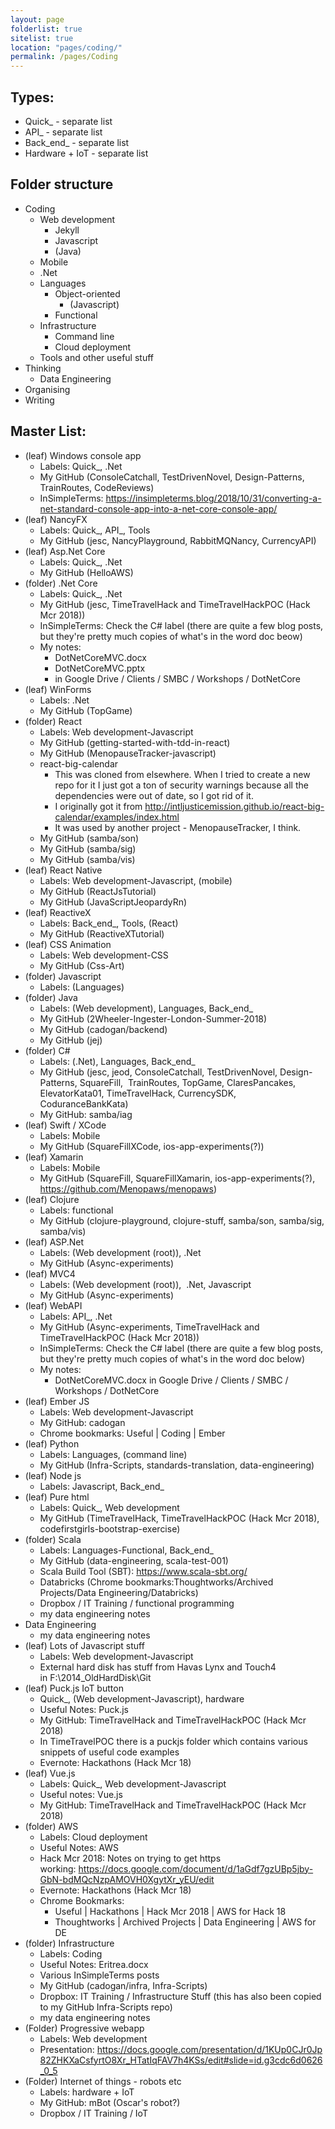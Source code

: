 ```yaml
---
layout: page
folderlist: true
sitelist: true
location: "pages/coding/"
permalink: /pages/Coding
---
```


## Types:
- Quick_ - separate list
- API_ - separate list
- Back_end_ - separate list
- Hardware + IoT - separate list

## Folder structure
- Coding
    - Web development
        - Jekyll
        - Javascript
        - (Java)
    - Mobile
    - .Net
    - Languages
        - Object-oriented
            - (Javascript)
        - Functional
    - Infrastructure
        - Command line
        - Cloud deployment
    - Tools and other useful stuff
- Thinking
    - Data Engineering
- Organising
- Writing

## Master List:
- (leaf) Windows console app
    - Labels: Quick_, .Net  
    - My GitHub (ConsoleCatchall, TestDrivenNovel, Design-Patterns, TrainRoutes, CodeReviews)
    - InSimpleTerms: https://insimpleterms.blog/2018/10/31/converting-a-net-standard-console-app-into-a-net-core-console-app/
- (leaf) NancyFX
    - Labels: Quick_, API_, Tools
    - My GitHub (jesc, NancyPlayground, RabbitMQNancy, CurrencyAPI)
- (leaf) Asp.Net Core
    - Labels: Quick_, .Net
    - My GitHub (HelloAWS)
- (folder) .Net Core
    - Labels: Quick_, .Net
    - My GitHub (jesc, TimeTravelHack and TimeTravelHackPOC (Hack Mcr 2018))
    - InSimpleTerms: Check the C# label (there are quite a few blog posts, but they're pretty much copies of what's in the word doc beow)
    - My notes: 
        - DotNetCoreMVC.docx 
        - DotNetCoreMVC.pptx 
        - in Google Drive / Clients / SMBC / Workshops / DotNetCore
- (leaf) WinForms
    - Labels: .Net
    - My GitHub (TopGame)
- (folder) React
    - Labels: Web development-Javascript  
    - My GitHub (getting-started-with-tdd-in-react)
    - My GitHub (MenopauseTracker-javascript)
    - react-big-calendar
        - This was cloned from elsewhere. When I tried to create a new repo for it I just got a ton of security warnings because all the dependencies were out of date, so I got rid of it.
        - I originally got it from http://intljusticemission.github.io/react-big-calendar/examples/index.html
        - It was used by another project - MenopauseTracker, I think.
    - My GitHub (samba/son)
    - My GitHub (samba/sig)
    - My GitHub (samba/vis)  
- (leaf) React Native
    - Labels: Web development-Javascript, (mobile)  
    - My GitHub (ReactJsTutorial)
    - My GitHub (JavaScriptJeopardyRn)
- (leaf) ReactiveX
    - Labels: Back_end_, Tools, (React)
    - My GitHub (ReactiveXTutorial)
- (leaf) CSS Animation
    - Labels: Web development-CSS
    - My GitHub (Css-Art)
- (folder) Javascript
    - Labels: (Languages)
- (folder) Java
    - Labels: (Web development), Languages, Back_end_
    - My GitHub (2Wheeler-Ingester-London-Summer-2018)
    - My GitHub (cadogan/backend)
    - My GitHub (jej)
- (folder) C#
    - Labels: (.Net), Languages, Back_end_
    - My GitHub (jesc, jeod, ConsoleCatchall, TestDrivenNovel, Design-Patterns, SquareFill,  TrainRoutes, TopGame, ClaresPancakes, ElevatorKata01, TimeTravelHack, CurrencySDK, CoduranceBankKata)
    - My GitHub: samba/iag 
- (leaf) Swift / XCode
    - Labels: Mobile
    - My GitHub (SquareFillXCode, ios-app-experiments(?))
- (leaf) Xamarin
    - Labels: Mobile
    - My GitHub (SquareFill, SquareFillXamarin, ios-app-experiments(?),  https://github.com/Menopaws/menopaws)
- (leaf) Clojure 
    - Labels: functional
    - My GitHub (clojure-playground, clojure-stuff, samba/son, samba/sig, samba/vis)
- (leaf) ASP.Net 
    - Labels: (Web development (root)), .Net  
    - My GitHub (Async-experiments)
- (leaf) MVC4
    - Labels: (Web development (root)),  .Net, Javascript  
    - My GitHub (Async-experiments)
- (leaf) WebAPI
    - Labels: API_, .Net
    - My GitHub (Async-experiments, TimeTravelHack and TimeTravelHackPOC (Hack Mcr 2018))
    - InSimpleTerms: Check the C# label (there are quite a few blog posts, but they're pretty much copies of what's in the word doc below)
    - My notes: 
        - DotNetCoreMVC.docx in Google Drive / Clients / SMBC / Workshops / DotNetCore
- (leaf) Ember JS
    - Labels: Web development-Javascript  
    - My GitHub: cadogan 
    - Chrome bookmarks: Useful | Coding | Ember
- (leaf) Python
    - Labels: Languages, (command line)
    - My GitHub (Infra-Scripts, standards-translation, data-engineering)
- (leaf) Node js
    - Labels: Javascript, Back_end_
- (leaf) Pure html
    - Labels: Quick_, Web development
    - My GitHub (TimeTravelHack, TimeTravelHackPOC (Hack Mcr 2018), codefirstgirls-bootstrap-exercise)
- (folder) Scala
    - Labels: Languages-Functional, Back_end_
    - My GitHub (data-engineering, scala-test-001)
    - Scala Build Tool (SBT): https://www.scala-sbt.org/
    - Databricks (Chrome bookmarks:Thoughtworks/Archived Projects/Data Engineering/Databricks)
    - Dropbox / IT Training / functional programming
    - my data engineering notes
- Data Engineering
    - my data engineering notes
- (leaf) Lots of Javascript stuff
    - Labels: Web development-Javascript
    - External hard disk has stuff from Havas Lynx and Touch4 in F:\2014_OldHardDisk\Git
- (leaf) Puck.js IoT button
    - Quick_, (Web development-Javascript), hardware
    - Useful Notes: Puck.js
    - My GitHub: TimeTravelHack and TimeTravelHackPOC (Hack Mcr 2018)
    - In TimeTravelPOC there is a puckjs folder which contains various snippets of useful code examples
    - Evernote: Hackathons (Hack Mcr 18)
- (leaf) Vue.js
    - Labels: Quick_, Web development-Javascript
    - Useful notes: Vue.js
    - My GitHub: TimeTravelHack and TimeTravelHackPOC (Hack Mcr 2018)
- (folder) AWS
    - Labels: Cloud deployment
    - Useful Notes: AWS
    - Hack Mcr 2018: Notes on trying to get https working: https://docs.google.com/document/d/1aGdf7gzUBp5jby-GbN-bdMQcNzpAMOVH0XgytXr_yEU/edit
    - Evernote: Hackathons (Hack Mcr 18)
    - Chrome Bookmarks:
        - Useful | Hackathons | Hack Mcr 2018 | AWS for Hack 18
        - Thoughtworks | Archived Projects | Data Engineering | AWS for DE
- (folder) Infrastructure
    - Labels: Coding
    - Useful Notes: Eritrea.docx
    - Various InSimpleTerms posts
    - My GitHub (cadogan/infra, Infra-Scripts)
    - Dropbox: IT Training / Infrastructure Stuff (this has also been copied to my GitHub Infra-Scripts repo)
    - my data engineering notes
- (Folder) Progressive webapp
    - Labels: Web development
    - Presentation: https://docs.google.com/presentation/d/1KUp0CJr0Jp82ZHKXaCsfyrtO8Xr_HTatIqFAV7h4KSs/edit#slide=id.g3cdc6d0626_0_5
- (Folder) Internet of things - robots etc
    - Labels: hardware + IoT
    - My GitHub: mBot (Oscar's robot?)
    - Dropbox / IT Training / IoT